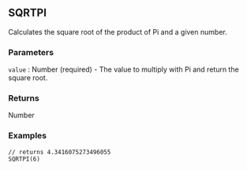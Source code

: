## SQRTPI

Calculates the square root of the product of Pi and a given number.

### Parameters
`value` : Number (required) - The value to multiply with Pi and return the square root.

### Returns
Number

### Examples
```
// returns 4.3416075273496055
SQRTPI(6)
```
